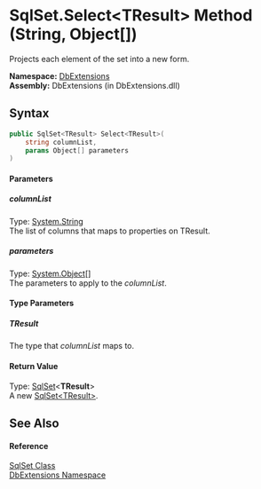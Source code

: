 SqlSet.Select&lt;TResult> Method (String, Object[])
===================================================
Projects each element of the set into a new form.

**Namespace:** [DbExtensions][1]  
**Assembly:** DbExtensions (in DbExtensions.dll)

Syntax
------

```csharp
public SqlSet<TResult> Select<TResult>(
	string columnList,
	params Object[] parameters
)

```

#### Parameters

##### *columnList*
Type: [System.String][2]  
The list of columns that maps to properties on TResult.

##### *parameters*
Type: [System.Object][3][]  
The parameters to apply to the *columnList*.

#### Type Parameters

##### *TResult*
The type that *columnList* maps to.

#### Return Value
Type: [SqlSet][4]&lt;**TResult**>  
A new [SqlSet&lt;TResult>][4].

See Also
--------

#### Reference
[SqlSet Class][5]  
[DbExtensions Namespace][1]  

[1]: ../README.md
[2]: http://msdn.microsoft.com/en-us/library/s1wwdcbf
[3]: http://msdn.microsoft.com/en-us/library/e5kfa45b
[4]: ../SqlSet_1/README.md
[5]: README.md